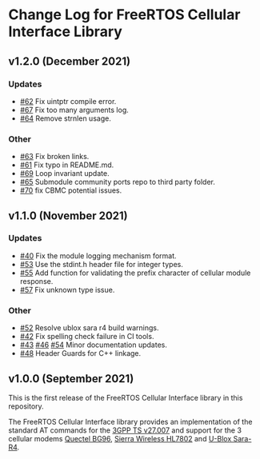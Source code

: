 # Change Log for FreeRTOS Cellular Interface Library

## v1.2.0 (December 2021)
### Updates
 - [#62](https://github.com/FreeRTOS/FreeRTOS-Cellular-Interface/pull/62) Fix uintptr compile error.
 - [#67](https://github.com/FreeRTOS/FreeRTOS-Cellular-Interface/pull/67) Fix too many arguments log.
 - [#64](https://github.com/FreeRTOS/FreeRTOS-Cellular-Interface/pull/64) Remove strnlen usage.

### Other
 - [#63](https://github.com/FreeRTOS/FreeRTOS-Cellular-Interface/pull/63) Fix broken links.
 - [#61](https://github.com/FreeRTOS/FreeRTOS-Cellular-Interface/pull/61) Fix typo in README.md.
 - [#69](https://github.com/FreeRTOS/FreeRTOS-Cellular-Interface/pull/69) Loop invariant update.
 - [#65](https://github.com/FreeRTOS/FreeRTOS-Cellular-Interface/pull/65) Submodule community ports repo to third party folder.
 - [#70](https://github.com/FreeRTOS/FreeRTOS-Cellular-Interface/pull/70) fix CBMC potential issues.

## v1.1.0 (November 2021)
### Updates
 - [#40](https://github.com/FreeRTOS/FreeRTOS-Cellular-Interface/pull/40) Fix the module logging mechanism format.
 - [#53](https://github.com/FreeRTOS/FreeRTOS-Cellular-Interface/pull/53) Use the stdint.h header file for integer types.
 - [#55](https://github.com/FreeRTOS/FreeRTOS-Cellular-Interface/pull/55) Add function for validating the prefix character of cellular module response.
 - [#57](https://github.com/FreeRTOS/FreeRTOS-Cellular-Interface/pull/57) Fix unknown type issue.

### Other
 - [#52](https://github.com/FreeRTOS/FreeRTOS-Cellular-Interface/pull/52) Resolve ublox sara r4 build warnings.
 - [#42](https://github.com/FreeRTOS/FreeRTOS-Cellular-Interface/pull/42) Fix spelling check failure in CI tools.
 - [#43](https://github.com/FreeRTOS/FreeRTOS-Cellular-Interface/pull/43) [#46](https://github.com/FreeRTOS/FreeRTOS-Cellular-Interface/pull/46) [#54](https://github.com/FreeRTOS/FreeRTOS-Cellular-Interface/pull/54) Minor documentation updates.
 - [#48](https://github.com/FreeRTOS/FreeRTOS-Cellular-Interface/pull/48) Header Guards for C++ linkage.

## v1.0.0 (September 2021)

This is the first release of the FreeRTOS Cellular Interface library in this repository.

The FreeRTOS Cellular Interface library provides an implementation of the standard AT commands for the [3GPP TS v27.007](https://portal.3gpp.org/desktopmodules/Specifications/SpecificationDetails.aspx?specificationId=1515) and support for the 3 cellular modems [Quectel BG96](https://www.quectel.com/product/bg96.htm), [Sierra Wireless HL7802](https://www.sierrawireless.com/products-and-solutions/embedded-solutions/products/hl7802/) and [U-Blox Sara-R4](https://www.u-blox.com/en/product/sara-r4-series).
